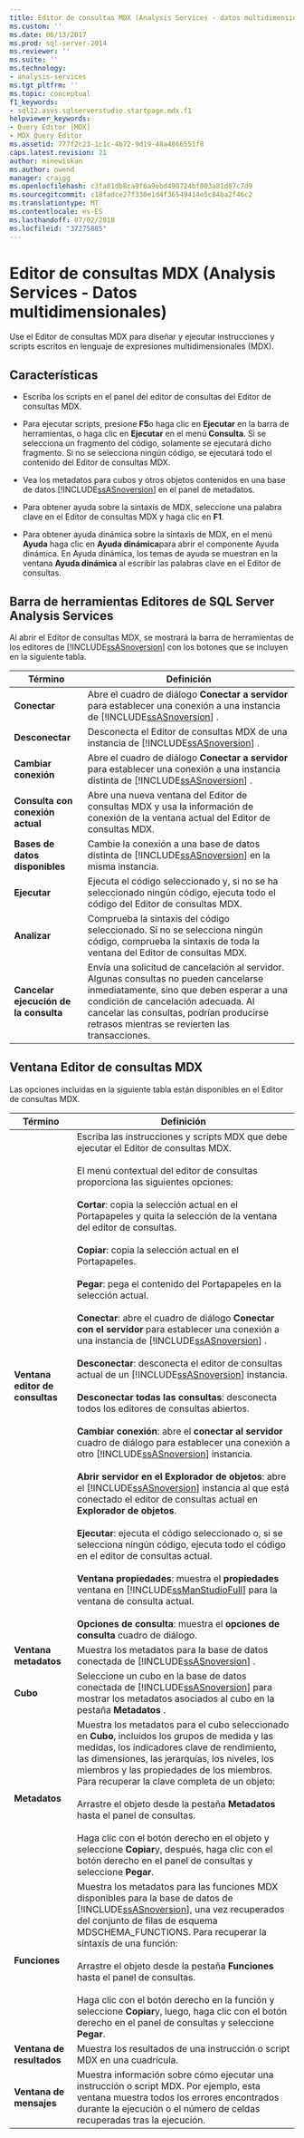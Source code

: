 ```yaml
---
title: Editor de consultas MDX (Analysis Services - datos multidimensionales) | Microsoft Docs
ms.custom: ''
ms.date: 06/13/2017
ms.prod: sql-server-2014
ms.reviewer: ''
ms.suite: ''
ms.technology:
- analysis-services
ms.tgt_pltfrm: ''
ms.topic: conceptual
f1_keywords:
- sql12.asvs.sqlserverstudio.startpage.mdx.f1
helpviewer_keywords:
- Query Editor [MDX]
- MDX Query Editor
ms.assetid: 777f2c23-1c1c-4b72-9d19-48a4866551f8
caps.latest.revision: 21
author: minewiskan
ms.author: owend
manager: craigg
ms.openlocfilehash: c3fa81db8ca9f6a9ebd490724bf003a81d87c7d9
ms.sourcegitcommit: c18fadce27f330e1d4f36549414e5c84ba2f46c2
ms.translationtype: MT
ms.contentlocale: es-ES
ms.lasthandoff: 07/02/2018
ms.locfileid: "37275885"
---
```

# <a name="mdx-query-editor-analysis-services---multidimensional-data"></a>Editor de consultas MDX (Analysis Services - Datos multidimensionales)
  Use el Editor de consultas MDX para diseñar y ejecutar instrucciones y scripts escritos en lenguaje de expresiones multidimensionales (MDX).  
  
## <a name="features"></a>Características  
  
-   Escriba los scripts en el panel del editor de consultas del Editor de consultas MDX.  
  
-   Para ejecutar scripts, presione **F5**o haga clic en **Ejecutar** en la barra de herramientas, o haga clic en **Ejecutar** en el menú **Consulta**. Si se selecciona un fragmento del código, solamente se ejecutará dicho fragmento. Si no se selecciona ningún código, se ejecutará todo el contenido del Editor de consultas MDX.  
  
-   Vea los metadatos para cubos y otros objetos contenidos en una base de datos [!INCLUDE[ssASnoversion](../includes/ssasnoversion-md.md)] en el panel de metadatos.  
  
-   Para obtener ayuda sobre la sintaxis de MDX, seleccione una palabra clave en el Editor de consultas MDX y haga clic en **F1**.  
  
-   Para obtener ayuda dinámica sobre la sintaxis de MDX, en el menú **Ayuda** haga clic en **Ayuda dinámica**para abrir el componente Ayuda dinámica. En Ayuda dinámica, los temas de ayuda se muestran en la ventana **Ayuda dinámica** al escribir las palabras clave en el Editor de consultas.  
  
## <a name="sql-server-analysis-services-editors-toolbar"></a>Barra de herramientas Editores de SQL Server Analysis Services  
 Al abrir el Editor de consultas MDX, se mostrará la barra de herramientas de los editores de [!INCLUDE[ssASnoversion](../includes/ssasnoversion-md.md)] con los botones que se incluyen en la siguiente tabla.  
  
|Término|Definición|  
|----------|----------------|  
|**Conectar**|Abre el cuadro de diálogo **Conectar a servidor** para establecer una conexión a una instancia de [!INCLUDE[ssASnoversion](../includes/ssasnoversion-md.md)] .|  
|**Desconectar**|Desconecta el Editor de consultas MDX de una instancia de [!INCLUDE[ssASnoversion](../includes/ssasnoversion-md.md)] .|  
|**Cambiar conexión**|Abre el cuadro de diálogo **Conectar a servidor** para establecer una conexión a una instancia distinta de [!INCLUDE[ssASnoversion](../includes/ssasnoversion-md.md)] .|  
|**Consulta con conexión actual**|Abre una nueva ventana del Editor de consultas MDX y usa la información de conexión de la ventana actual del Editor de consultas MDX.|  
|**Bases de datos disponibles**|Cambie la conexión a una base de datos distinta de [!INCLUDE[ssASnoversion](../includes/ssasnoversion-md.md)] en la misma instancia.|  
|**Ejecutar**|Ejecuta el código seleccionado y, si no se ha seleccionado ningún código, ejecuta todo el código del Editor de consultas MDX.|  
|**Analizar**|Comprueba la sintaxis del código seleccionado. Si no se selecciona ningún código, comprueba la sintaxis de toda la ventana del Editor de consultas MDX.|  
|**Cancelar ejecución de la consulta**|Envía una solicitud de cancelación al servidor. Algunas consultas no pueden cancelarse inmediatamente, sino que deben esperar a una condición de cancelación adecuada. Al cancelar las consultas, podrían producirse retrasos mientras se revierten las transacciones.|  
  
## <a name="mdx-query-editor-window"></a>Ventana Editor de consultas MDX  
 Las opciones incluidas en la siguiente tabla están disponibles en el Editor de consultas MDX.  
  
|Término|Definición|  
|----------|----------------|  
|**Ventana editor de consultas**|Escriba las instrucciones y scripts MDX que debe ejecutar el Editor de consultas MDX.<br /><br /> El menú contextual del editor de consultas proporciona las siguientes opciones:<br /><br /> **Cortar**: copia la selección actual en el Portapapeles y quita la selección de la ventana del editor de consultas.<br /><br /> **Copiar**: copia la selección actual en el Portapapeles.<br /><br /> **Pegar**: pega el contenido del Portapapeles en la selección actual.<br /><br /> **Conectar**: abre el cuadro de diálogo **Conectar con el servidor** para establecer una conexión a una instancia de [!INCLUDE[ssASnoversion](../includes/ssasnoversion-md.md)] .<br /><br /> **Desconectar**: desconecta el editor de consultas actual de un [!INCLUDE[ssASnoversion](../includes/ssasnoversion-md.md)] instancia.<br /><br /> **Desconectar todas las consultas**: desconecta todos los editores de consultas abiertos.<br /><br /> **Cambiar conexión**: abre el **conectar al servidor** cuadro de diálogo para establecer una conexión a otro [!INCLUDE[ssASnoversion](../includes/ssasnoversion-md.md)] instancia.<br /><br /> **Abrir servidor en el Explorador de objetos**: abre el [!INCLUDE[ssASnoversion](../includes/ssasnoversion-md.md)] instancia al que está conectado el editor de consultas actual en **Explorador de objetos**.<br /><br /> **Ejecutar**: ejecuta el código seleccionado o, si se selecciona ningún código, ejecuta todo el código en el editor de consultas actual.<br /><br /> **Ventana propiedades**: muestra el **propiedades** ventana en [!INCLUDE[ssManStudioFull](../includes/ssmanstudiofull-md.md)] para la ventana de consulta actual.<br /><br /> **Opciones de consulta**: muestra el **opciones de consulta** cuadro de diálogo.|  
|**Ventana metadatos**|Muestra los metadatos para la base de datos conectada de [!INCLUDE[ssASnoversion](../includes/ssasnoversion-md.md)] .|  
|**Cubo**|Seleccione un cubo en la base de datos conectada de [!INCLUDE[ssASnoversion](../includes/ssasnoversion-md.md)] para mostrar los metadatos asociados al cubo en la pestaña **Metadatos** .|  
|**Metadatos**|Muestra los metadatos para el cubo seleccionado en **Cubo**, incluidos los grupos de medida y las medidas, los indicadores clave de rendimiento, las dimensiones, las jerarquías, los niveles, los miembros y las propiedades de los miembros. Para recuperar la clave completa de un objeto:<br /><br /> Arrastre el objeto desde la pestaña **Metadatos** hasta el panel de consultas.<br /><br /> Haga clic con el botón derecho en el objeto y seleccione **Copiar**y, después, haga clic con el botón derecho en el panel de consultas y seleccione **Pegar**.|  
|**Funciones**|Muestra los metadatos para las funciones MDX disponibles para la base de datos de [!INCLUDE[ssASnoversion](../includes/ssasnoversion-md.md)], una vez recuperados del conjunto de filas de esquema MDSCHEMA_FUNCTIONS. Para recuperar la sintaxis de una función:<br /><br /> Arrastre el objeto desde la pestaña **Funciones** hasta el panel de consultas.<br /><br /> Haga clic con el botón derecho en la función y seleccione **Copiar**y, luego, haga clic con el botón derecho en el panel de consultas y seleccione **Pegar**.|  
|**Ventana de resultados**|Muestra los resultados de una instrucción o script MDX en una cuadrícula.|  
|**Ventana de mensajes**|Muestra información sobre cómo ejecutar una instrucción o script MDX. Por ejemplo, esta ventana muestra todos los errores encontrados durante la ejecución o el número de celdas recuperadas tras la ejecución.|  
  
  
